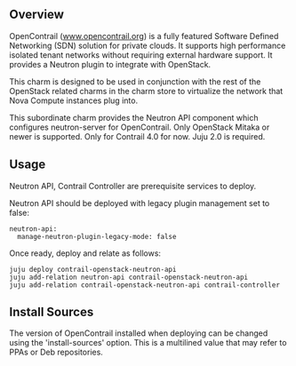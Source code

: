 Overview
--------

OpenContrail (www.opencontrail.org) is a fully featured Software Defined
Networking (SDN) solution for private clouds. It supports high performance
isolated tenant networks without requiring external hardware support. It
provides a Neutron plugin to integrate with OpenStack.

This charm is designed to be used in conjunction with the rest of the OpenStack
related charms in the charm store to virtualize the network that Nova Compute
instances plug into.

This subordinate charm provides the Neutron API component which configures
neutron-server for OpenContrail.
Only OpenStack Mitaka or newer is supported.
Only for Contrail 4.0 for now.
Juju 2.0 is required.

Usage
-----

Neutron API, Contrail Controller are prerequisite services to
deploy.

Neutron API should be deployed with legacy plugin management set to false:

    neutron-api:
      manage-neutron-plugin-legacy-mode: false

Once ready, deploy and relate as follows:

    juju deploy contrail-openstack-neutron-api
    juju add-relation neutron-api contrail-openstack-neutron-api
    juju add-relation contrail-openstack-neutron-api contrail-controller

Install Sources
---------------

The version of OpenContrail installed when deploying can be changed using the
'install-sources' option. This is a multilined value that may refer to PPAs or
Deb repositories.

